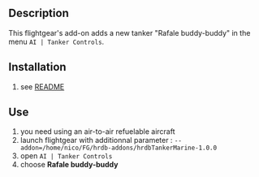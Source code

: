 Description
-----------

This flightgear's add-on adds a new tanker "Rafale buddy-buddy" in the menu `AI | Tanker Controls`.


Installation
------------

1. see [README](../README.md)


Use
------

1. you need using an air-to-air refuelable aircraft
2. launch flightgear with additionnal parameter : `--addon=/home/nico/FG/hrdb-addons/hrdbTankerMarine-1.0.0`
3. open `AI | Tanker Controls`
4. choose **Rafale buddy-buddy**


